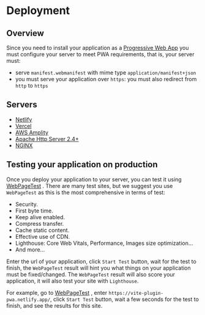 # Deployment

## Overview

Since you need to install your application as a [Progressive Web App](https://web.dev/progressive-web-apps/) <outbound-link />
you must configure your server to meet PWA requirements, that is, your server must:

- serve `manifest.webmanifest` with mime type `application/manifest+json`
- you must serve your application over `https`: you must also redirect from `http` to `https`

## Servers

- [Netlify](/deployment/netlify)
- [Vercel](/deployment/vercel)
- [AWS Amplity](/deployment/aws)
- [Apache Http Server 2.4+](/deployment/apache)
- [NGINX](/deployment/nginx)


## Testing your application on production

Once you deploy your application to your server, you can test it using [WebPageTest](https://www.webpagetest.org/) <outbound-link />.
There are many test sites, but we suggest you use `WebPageTest` as this is the most comprehensive in terms of test: 
- Security.
- First byte time.
- Keep alive enabled.
- Compress transfer. 
- Cache static content.
- Effective use of CDN.
- Lighthouse: Core Web Vitals, Performance, Images size optimization...
- And more...

Enter the url of your application, click `Start Test` button, wait for the test to finish, the `WebPageTest` result 
will hint you what things on your application must be fixed/changed. The `WebPageTest` result will also score your application,
it will also test your site with `Lighthouse`.

For example, go to [WebPageTest](https://www.webpagetest.org/) <outbound-link />, enter `https://vite-plugin-pwa.netlify.app/`,
click `Start Test` button, wait a few seconds for the test to finish, and see the results for this site.
